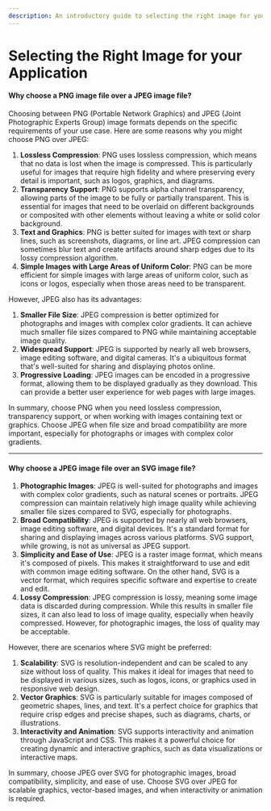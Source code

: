 ```yaml
---
description: An introductory guide to selecting the right image for your application.
---
```


# Selecting the Right Image for your Application

#### Why choose a PNG image file over a JPEG image file?&#x20;

Choosing between PNG (Portable Network Graphics) and JPEG (Joint Photographic Experts Group) image formats depends on the specific requirements of your use case. Here are some reasons why you might choose PNG over JPEG:

1. **Lossless Compression**: PNG uses lossless compression, which means that no data is lost when the image is compressed. This is particularly useful for images that require high fidelity and where preserving every detail is important, such as logos, graphics, and diagrams.
2. **Transparency Support**: PNG supports alpha channel transparency, allowing parts of the image to be fully or partially transparent. This is essential for images that need to be overlaid on different backgrounds or composited with other elements without leaving a white or solid color background.
3. **Text and Graphics**: PNG is better suited for images with text or sharp lines, such as screenshots, diagrams, or line art. JPEG compression can sometimes blur text and create artifacts around sharp edges due to its lossy compression algorithm.
4. **Simple Images with Large Areas of Uniform Color**: PNG can be more efficient for simple images with large areas of uniform color, such as icons or logos, especially when those areas need to be transparent.

However, JPEG also has its advantages:

1. **Smaller File Size**: JPEG compression is better optimized for photographs and images with complex color gradients. It can achieve much smaller file sizes compared to PNG while maintaining acceptable image quality.
2. **Widespread Support**: JPEG is supported by nearly all web browsers, image editing software, and digital cameras. It's a ubiquitous format that's well-suited for sharing and displaying photos online.
3. **Progressive Loading**: JPEG images can be encoded in a progressive format, allowing them to be displayed gradually as they download. This can provide a better user experience for web pages with large images.

In summary, choose PNG when you need lossless compression, transparency support, or when working with images containing text or graphics. Choose JPEG when file size and broad compatibility are more important, especially for photographs or images with complex color gradients.

***

#### Why choose a JPEG image file over an SVG image file?&#x20;

1. **Photographic Images**: JPEG is well-suited for photographs and images with complex color gradients, such as natural scenes or portraits. JPEG compression can maintain relatively high image quality while achieving smaller file sizes compared to SVG, especially for photographs.
2. **Broad Compatibility**: JPEG is supported by nearly all web browsers, image editing software, and digital devices. It's a standard format for sharing and displaying images across various platforms. SVG support, while growing, is not as universal as JPEG support.
3. **Simplicity and Ease of Use**: JPEG is a raster image format, which means it's composed of pixels. This makes it straightforward to use and edit with common image editing software. On the other hand, SVG is a vector format, which requires specific software and expertise to create and edit.
4. **Lossy Compression**: JPEG compression is lossy, meaning some image data is discarded during compression. While this results in smaller file sizes, it can also lead to loss of image quality, especially when heavily compressed. However, for photographic images, the loss of quality may be acceptable.

However, there are scenarios where SVG might be preferred:

1. **Scalability**: SVG is resolution-independent and can be scaled to any size without loss of quality. This makes it ideal for images that need to be displayed in various sizes, such as logos, icons, or graphics used in responsive web design.
2. **Vector Graphics**: SVG is particularly suitable for images composed of geometric shapes, lines, and text. It's a perfect choice for graphics that require crisp edges and precise shapes, such as diagrams, charts, or illustrations.
3. **Interactivity and Animation**: SVG supports interactivity and animation through JavaScript and CSS. This makes it a powerful choice for creating dynamic and interactive graphics, such as data visualizations or interactive maps.

In summary, choose JPEG over SVG for photographic images, broad compatibility, simplicity, and ease of use. Choose SVG over JPEG for scalable graphics, vector-based images, and when interactivity or animation is required.



